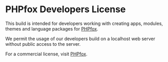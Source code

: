 # PHPfox Developers License

This build is intended for developers working with creating apps, modules, themes and language packages for [PHPfox](http://moxi9.com/phpfox).

We permit the usage of our developers build on a localhost web server without public access to the server.

For a commercial license, visit [PHPfox](http://moxi9.com/phpfox).
